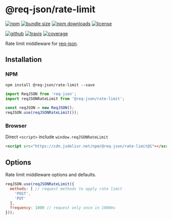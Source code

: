 # @req-json/rate-limit

[![npm][badge-version]][npm]
[![bundle size][badge-size]][bundlephobia]
[![npm downloads][badge-downloads]][npm]
[![license][badge-license]][license]


[![github][badge-issues]][github]
[![travis][badge-build]][travis]
[![coverage][badge-coverage]][coveralls]


Rate limit middleware for [req-json][req-json].

## Installation

### NPM

```
npm install @req-json/rate-limit --save
```

```js
import ReqJSON from 'req-json';
import reqJSONRateLimit from '@req-json/rate-limit';

const reqJSON = new ReqJSON();
reqJSON.use(reqJSONRateLimit());
```

### Browser

Direct `<script>` include `window.reqJSONRateLimit`

```html
<script src="https://cdn.jsdelivr.net/npm/@req-json/rate-limit@1"></script>
```

## Options

Rate limit middleware options and defaults.

```js
reqJSON.use(reqJSONRateLimit({
  methods: [ // request methods to apply rate limit
    'POST',
    'PUT'
  ],
  frequency: 1000 // request only once in 1000ms
}));
```

[req-json]: https://github.com/Cweili/req-json

[badge-version]: https://img.shields.io/npm/v/@req-json%2Frate-limit.svg
[badge-downloads]: https://img.shields.io/npm/dt/@req-json%2Frate-limit.svg
[npm]: https://www.npmjs.com/package/@req-json/rate-limit

[badge-size]: https://img.shields.io/bundlephobia/minzip/@req-json%2Frate-limit.svg
[bundlephobia]: https://bundlephobia.com/result?p=@req-json%2Frate-limit

[badge-license]: https://img.shields.io/npm/l/@req-json%2Frate-limit.svg
[license]: https://github.com/req-json/req-json-rate-limit/blob/master/LICENSE

[badge-issues]: https://img.shields.io/github/issues/req-json/req-json-rate-limit.svg
[github]: https://github.com/req-json/req-json-rate-limit

[badge-build]: https://travis-ci.org/req-json/req-json-rate-limit.svg?branch=master
[travis]: https://travis-ci.org/req-json/req-json-rate-limit

[badge-coverage]: https://coveralls.io/repos/github/req-json/req-json-rate-limit/badge.svg?branch=master
[coveralls]: https://coveralls.io/github/req-json/req-json-rate-limit?branch=master
